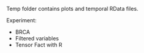Temp folder contains plots and temporal RData files.

Experiment:
- BRCA
- Filtered variables
- Tensor Fact with R
